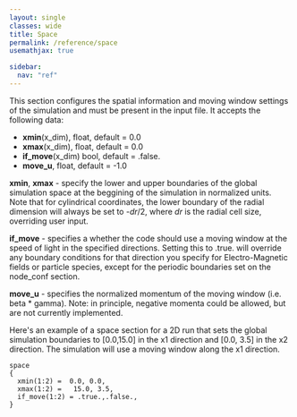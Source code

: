```yaml
---
layout: single
classes: wide
title: Space
permalink: /reference/space
usemathjax: true

sidebar:
  nav: "ref"
---
```


This section configures the spatial information and moving window
settings of the simulation and must be present in the input file. It
accepts the following data:

- **xmin**(x_dim), float, default = 0.0
- **xmax**(x_dim), float, default = 0.0
- **if_move**(x_dim) bool, default = .false.
- **move_u**, float, default = -1.0

**xmin**, **xmax** - specify the lower and upper boundaries of the global
simulation space at the beggining of the simulation in normalized units.
Note that for cylindrical coordinates, the lower boundary of the radial
dimension will always be set to -*dr*/2, where *dr* is the radial cell
size, overriding user input.

**if_move** - specifies a whether the code should use a moving window at
the speed of light in the specified directions. Setting this to .true.
will override any boundary conditions for that direction you specify for
Electro-Magnetic fields or particle species, except for the periodic
boundaries set on the node_conf section.

**move_u** - specifies the normalized momentum of the moving window (i.e. beta * gamma).
Note: in principle, negative momenta could be allowed, but are not currently implemented.

Here's an example of a space section for a 2D run that sets the global
simulation boundaries to \[0.0,15.0\] in the x1 direction and \[0.0,
3.5\] in the x2 direction. The simulation will use a moving window along
the x1 direction.

```text
space
{
  xmin(1:2) =  0.0, 0.0,
  xmax(1:2) =   15.0, 3.5,
  if_move(1:2) = .true.,.false.,
}
```
